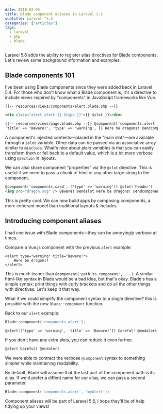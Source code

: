 ```yaml
---
date: 2018-02-05
title: Blade component aliases in Laravel 5.6
subtitle: Laravel ^5.6
categories: ["articles"]
tags:
  - laravel
  - php
  - blade
---
```


Laravel 5.6 adds the ability to register alias directives for Blade components. Let's review some background information and examples.

<!--more-->

## Blade components 101

I've been using Blade components since they were added back in Laravel 5.4. For those who don't know what a Blade component is, it's a directive to include views inspired by "components" in JavaScript frameworks like Vue.

```html
{{-- resources/views/components/alert.blade.php --}}

<div class="alert alert-{{ $type }}">{{ $slot }}</div>

{{-- resources/views/page.blade.php --}} @component('components.alert', [
'title' => 'Beware!', 'type' => 'warning', ]) Here be dragons! @endcomponent
```

A component's injected contents—placed in the "main slot"—are available through a `$slot` variable. Other data can be passed via an associative array similar to `@include`. What's nice about plain variables is that you can easily transform them or fall back to a default value, which is a bit more verbose using `@section` in layouts.

We can also share component "properties" via the `@slot` directive. This is useful if we need to pass a chunk of html or any other large string to the component.

```html
@component('components.card', ['type' => 'warning']) @slot('header')
<img src="dragon.svg" /> Beware! @endslot Here be dragons! @endcomponent
```

This is pretty cool. We can now build apps by composing components, a more coherant model than traditional layouts & includes.

## Introducing component aliases

I had one issue with Blade components—they can be annoyingly verbose at times.

Compare a Vue.js component with the previous `alert` example:

```
<alert type="warning" title="Beware!">
    Here be dragons!
</alert>
```

This is much leaner than `@component('path.to.component', ...)`. A similar html-like syntax in Blade would be a bad idea, but that's okay. Blade's has a simple syntax: print things with curly brackets and do all the other things with directives. Let's keep it that way.

What if we could simplify the component syntax to a single directive? this is possible with the new `Blade::component` function.

Back to our `alert` example:

```php
Blade::component('components.alert');
```

```html
@alert(['type' => 'warning', 'title' => 'Beware!']) Careful! @endalert
```

If you don't have any extra slots, you can reduce it even further.

```html
@alert Careful! @endalert
```

We were able to contract the verbose `@component` syntax to something simpler while maintaining readability.

By default, Blade will assume that the last part of the component path is its alias. If we'd prefer a diffent name for our alias, we can pass a second parameter.

```php
Blade::component('components.alert', 'myAlert');
```

Component aliases will be part of Laravel 5.6, I hope they'll be of help tidying up your views!
